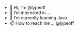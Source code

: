 - 👋 Hi, I’m @lypeoff
- 👀 I’m interested in ...
- 🌱 I’m currently learning Java
- 📫 How to reach me ... @lypeoff

<!---
lypeoff/lypeoff is a ✨ special ✨ repository because its `README.md` (this file) appears on your GitHub profile.
You can click the Preview link to take a look at your changes.
--->

